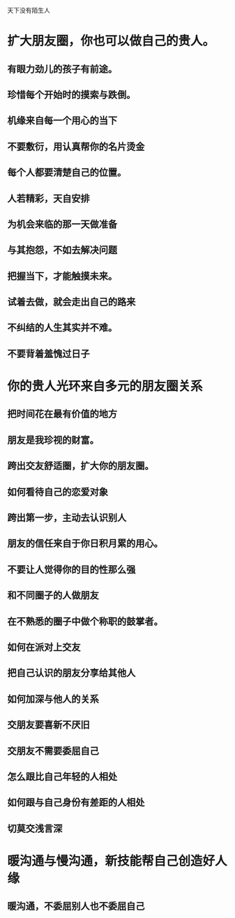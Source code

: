 天下没有陌生人

# 扩大朋友圈，你也可以做自己的贵人。
## 有眼力劲儿的孩子有前途。
## 珍惜每个开始时的摸索与跌倒。
## 机缘来自每一个用心的当下
## 不要敷衍，用认真帮你的名片烫金
## 每个人都要清楚自己的位置。
## 人若精彩，天自安排
## 为机会来临的那一天做准备
## 与其抱怨，不如去解决问题
## 把握当下，才能触摸未来。
## 试着去做，就会走出自己的路来
## 不纠结的人生其实并不难。
## 不要背着羞愧过日子
# 你的贵人光环来自多元的朋友圈关系
## 把时间花在最有价值的地方
## 朋友是我珍视的财富。
## 跨出交友舒适圈，扩大你的朋友圈。
## 如何看待自己的恋爱对象
## 跨出第一步，主动去认识别人
## 朋友的信任来自于你日积月累的用心。
## 不要让人觉得你的目的性那么强
## 和不同圈子的人做朋友
## 在不熟悉的圈子中做个称职的鼓掌者。
## 如何在派对上交友
## 把自己认识的朋友分享给其他人
## 如何加深与他人的关系
## 交朋友要喜新不厌旧
## 交朋友不需要委屈自己
## 怎么跟比自己年轻的人相处
## 如何跟与自己身份有差距的人相处
## 切莫交浅言深

# 暖沟通与慢沟通，新技能帮自己创造好人缘
## 暖沟通，不委屈别人也不委屈自己

